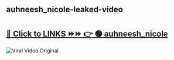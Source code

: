 
 ## auhneesh_nicole-leaked-video 

# <h2><a href="https://clipsfans.com/auhneesh_nicole&ref=git">🔗 Click to LINKS ⏩⏩ 👉 🟢 auhneesh_nicole </a></h2>

<a href="https://clipsfans.com/auhneesh_nicole&ref=git" rel="nofollow" data-target="animated-image.originalLink"><img src="https://i.ibb.co.com/xMMVF88/686577567.gif" alt="Viral Video Original" style="max-width: 100%; display: inline-block;" data-target="animated-image.originalImage"></a>
